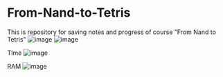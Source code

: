 # From-Nand-to-Tetris
This is repository for saving notes and progress  of course "From Nand to Tetris"
![image](https://github.com/nol4ns3c/From-Nand-to-Tetris/assets/113341404/7d00da21-9e85-4634-855a-3b68ad8feead)
![image](https://github.com/nol4ns3c/From-Nand-to-Tetris/assets/113341404/4efd2ad4-63c5-480a-a7c9-23a21e6df3d0)

TIme
![image](https://github.com/nol4ns3c/From-Nand-to-Tetris/assets/113341404/8276e77f-782a-4d03-8755-ace94906a05c)

RAM
![image](https://github.com/nol4ns3c/From-Nand-to-Tetris/assets/113341404/ac2182c3-30e7-46e5-96f4-af19895fb97b)
